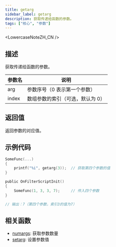 ```yaml
---
title: getarg
sidebar_label: getarg
description: 获取传递给函数的参数。
tags: ["核心", "参数"]
---
```


<LowercaseNoteZH_CN />

## 描述

获取传递给函数的参数。

| 参数名 | 说明                             |
| ------ | -------------------------------- |
| arg    | 参数序号（0 表示第一个参数）     |
| index  | 数组参数的索引（可选，默认为 0） |

## 返回值

返回参数的对应值。

## 示例代码

```c
SomeFunc(...)
{
    printf("%i", getarg(3));  // 获取第四个参数的值
}

public OnFilterScriptInit()
{
    SomeFunc(1, 3, 3, 7);     // 传入四个参数
}

// 输出：7（第四个参数，索引3的值为7）
```

## 相关函数

- [numargs](numargs): 获取参数数量
- [setarg](setarg): 设置参数值
